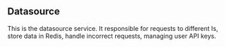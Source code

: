 ## Datasource

This is the datasource service. It responsible for requests to different 
Is, store data in Redis, handle incorrect requests, managing user API keys.
